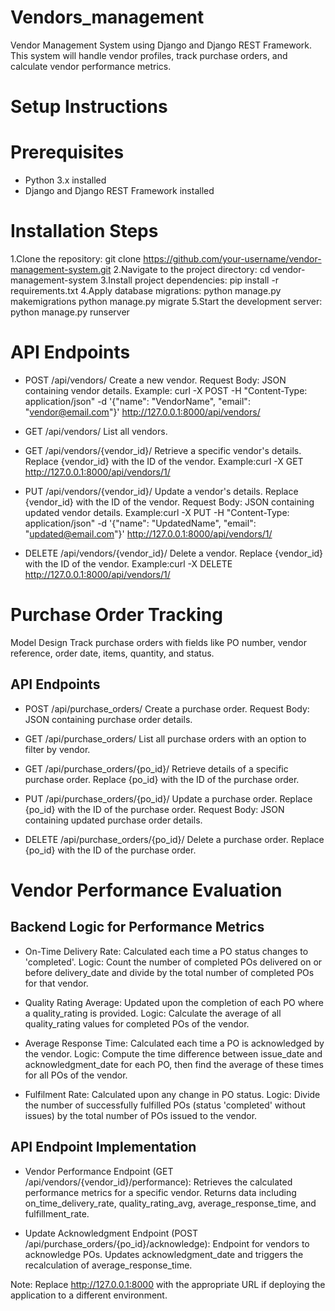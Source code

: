 # Vendors_management
Vendor Management System using Django and Django REST Framework. This system will handle vendor profiles, track purchase orders, and calculate vendor performance metrics.

# Setup Instructions

# Prerequisites
* Python 3.x installed
* Django and Django REST Framework installed

# Installation Steps
1.Clone the repository:
  git clone https://github.com/your-username/vendor-management-system.git
2.Navigate to the project directory:
  cd vendor-management-system
3.Install project dependencies:
  pip install -r requirements.txt
4.Apply database migrations:
  python manage.py makemigrations
  python manage.py migrate
5.Start the development server:
  python manage.py runserver

# API Endpoints

* POST /api/vendors/
  Create a new vendor.
  Request Body: JSON containing vendor details.
  Example: curl -X POST -H "Content-Type: application/json" -d '{"name": "VendorName", "email": "vendor@email.com"}' http://127.0.0.1:8000/api/vendors/
  
* GET /api/vendors/
  List all vendors.

* GET /api/vendors/{vendor_id}/
  Retrieve a specific vendor's details.
  Replace {vendor_id} with the ID of the vendor.
  Example:curl -X GET http://127.0.0.1:8000/api/vendors/1/

* PUT /api/vendors/{vendor_id}/
  Update a vendor's details.
  Replace {vendor_id} with the ID of the vendor.
  Request Body: JSON containing updated vendor details.
  Example:curl -X PUT -H "Content-Type: application/json" -d '{"name": "UpdatedName", "email": "updated@email.com"}' http://127.0.0.1:8000/api/vendors/1/

* DELETE /api/vendors/{vendor_id}/
  Delete a vendor.
  Replace {vendor_id} with the ID of the vendor.
  Example:curl -X DELETE http://127.0.0.1:8000/api/vendors/1/

# Purchase Order Tracking

Model Design
Track purchase orders with fields like PO number, vendor reference, order date, items, quantity, and status.

## API Endpoints

* POST /api/purchase_orders/
Create a purchase order.
Request Body: JSON containing purchase order details.

* GET /api/purchase_orders/
List all purchase orders with an option to filter by vendor.

* GET /api/purchase_orders/{po_id}/
Retrieve details of a specific purchase order.
Replace {po_id} with the ID of the purchase order.

* PUT /api/purchase_orders/{po_id}/
Update a purchase order.
Replace {po_id} with the ID of the purchase order.
Request Body: JSON containing updated purchase order details.

* DELETE /api/purchase_orders/{po_id}/
Delete a purchase order.
Replace {po_id} with the ID of the purchase order.

# Vendor Performance Evaluation
## Backend Logic for Performance Metrics

* On-Time Delivery Rate:
Calculated each time a PO status changes to 'completed'.
Logic: Count the number of completed POs delivered on or before delivery_date and divide by the total number of completed POs for that vendor.

* Quality Rating Average:
Updated upon the completion of each PO where a quality_rating is provided.
Logic: Calculate the average of all quality_rating values for completed POs of the vendor.

* Average Response Time:
Calculated each time a PO is acknowledged by the vendor.
Logic: Compute the time difference between issue_date and acknowledgment_date for each PO, then find the average of these times for all POs of the vendor.

* Fulfilment Rate:
Calculated upon any change in PO status.
Logic: Divide the number of successfully fulfilled POs (status 'completed' without issues) by the total number of POs issued to the vendor.

## API Endpoint Implementation

* Vendor Performance Endpoint (GET /api/vendors/{vendor_id}/performance):
Retrieves the calculated performance metrics for a specific vendor.
Returns data including on_time_delivery_rate, quality_rating_avg, average_response_time, and fulfillment_rate.

* Update Acknowledgment Endpoint (POST /api/purchase_orders/{po_id}/acknowledge):
Endpoint for vendors to acknowledge POs.
Updates acknowledgment_date and triggers the recalculation of average_response_time.

Note: Replace http://127.0.0.1:8000 with the appropriate URL if deploying the application to a different environment.


